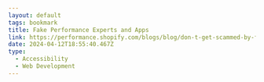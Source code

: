 ```yaml
---
layout: default
tags: bookmark
title: Fake Performance Experts and Apps
link: https://performance.shopify.com/blogs/blog/don-t-get-scammed-by-fake-performance-experts-and-apps
date: 2024-04-12T18:55:40.467Z
type:
  - Accessibility
  - Web Development
---
```

